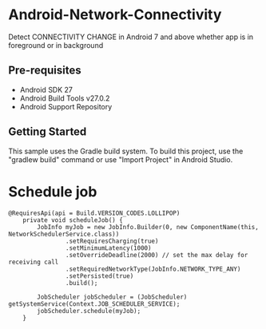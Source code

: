 # Android-Network-Connectivity
Detect CONNECTIVITY CHANGE in Android 7 and above whether app is in foreground or in  background

Pre-requisites
--------------

- Android SDK 27
- Android Build Tools v27.0.2
- Android Support Repository

Getting Started
---------------

This sample uses the Gradle build system. To build this project, use the
"gradlew build" command or use "Import Project" in Android Studio.

# Schedule job
```
@RequiresApi(api = Build.VERSION_CODES.LOLLIPOP)
    private void scheduleJob() {
        JobInfo myJob = new JobInfo.Builder(0, new ComponentName(this, NetworkSchedulerService.class))
                .setRequiresCharging(true)
                .setMinimumLatency(1000) 
                .setOverrideDeadline(2000) // set the max delay for receiving call
                .setRequiredNetworkType(JobInfo.NETWORK_TYPE_ANY)
                .setPersisted(true)
                .build();

        JobScheduler jobScheduler = (JobScheduler) getSystemService(Context.JOB_SCHEDULER_SERVICE);
        jobScheduler.schedule(myJob);
    }
```
